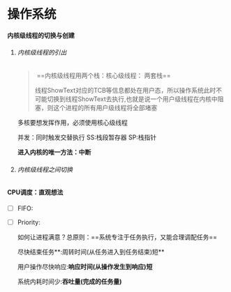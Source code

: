 # 操作系统

#### 内核级线程的切换与创建

1. ###### 内核级线程的引出

   > ​	==内核级线程用两个栈：核心级线程： 两套栈==
   >
   > 线程ShowText对应的TCB等信息都处在用户态，所以操作系统此时不可能切换到线程ShowText去执行,也就是说一个用户级线程在内核中阻塞，则这个进程的所有用户级线程将全部堵塞

   多核要想发挥作用，必须使用核心级线程

   并发：同时触发交替执行  SS:栈段暂存器 SP:栈指针

   **进入内核的唯一方法：中断**

   

2. ###### 内核级线程之间切换



#### CPU调度：直观想法

- [ ] FIFO:



- [ ] Priority:

  如何让进程满意？总原则：==系统专注于任务执行，又能合理调配任务==

  尽快结束任务**:周转时间(从任务进入到任务结束)短**

  用户操作尽快响应:**响应时间(从操作发生到响应)短**

  系统内耗时间少:**吞吐量(完成的任务量)**



